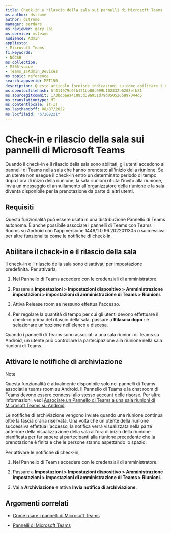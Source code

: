 ```yaml
---
title: Check-in e rilascio della sala sui pannelli di Microsoft Teams
ms.author: dstrome
author: dstrome
manager: serdars
ms.reviewer: gary.lai
ms.service: msteams
audience: Admin
appliesto:
- Microsoft Teams
f1.keywords:
- NOCSH
ms.collection:
- M365-voice
- Teams_ITAdmin_Devices
ms.topic: reference
search.appverid: MET150
description: Questo articolo fornisce indicazioni su come abilitare i dispositivi dei pannelli teams per il check-in e il rilascio delle sale.
ms.openlocfilehash: 5f411979c9fb121bb80c999b102332b0208efb81
ms.sourcegitcommit: 173bdbaea41893d39a951d79d050526b897044d5
ms.translationtype: MT
ms.contentlocale: it-IT
ms.lasthandoff: 08/07/2022
ms.locfileid: "67268221"
---
```

# <a name="check-in-and-room-release-on-microsoft-teams-panels"></a>Check-in e rilascio della sala sui pannelli di Microsoft Teams

Quando il check-in e il rilascio della sala sono abilitati, gli utenti accedono ai pannelli di Teams nella sala che hanno prenotato all'inizio della riunione. Se un utente non esegue il check-in entro un determinato periodo di tempo dopo l'ora di inizio della riunione, la sala riunioni rifiuta l'invito alla riunione, invia un messaggio di annullamento all'organizzatore della riunione e la sala diventa disponibile per la prenotazione da parte di altri utenti.  

## <a name="requirements"></a>Requisiti 

Questa funzionalità può essere usata in una distribuzione Pannello di Teams autonoma. È anche possibile associare i pannelli di Teams con Teams Rooms su Android con l'app versione 1449/1.0.96.2022011305 o successiva per altre funzionalità come le notifiche di check-in.  

## <a name="enable-check-in-and-room-release"></a>Abilitare il check-in e il rilascio della sala 

Il check-in e il rilascio della sala sono disattivati per impostazione predefinita. Per attivarla,  

1. Nel Pannello di Teams accedere con le credenziali di amministratore.  

2. Passare a **Impostazioni > Impostazioni dispositivo > Amministrazione impostazioni > impostazioni di amministrazione di Teams > Riunioni**.

3. Attiva Release room se nessuno effettua l'accesso.

4. Per regolare la quantità di tempo per cui gli utenti devono effettuare il check-in prima del rilascio della sala, passare a **Rilascia dopo** : e selezionare un'opzione nell'elenco a discesa.  

Quando i pannelli di Teams sono associati a una sala riunioni di Teams su Android, un utente può controllare la partecipazione alla riunione nella sala riunioni di Teams.  

## <a name="turn-on-check-in-notifications"></a>Attivare le notifiche di archiviazione

> [!NOTE]
> Questa funzionalità è attualmente disponibile solo nei pannelli di Teams associati a teams room su Android. Il Pannello di Teams e la chat room di Teams devono essere connessi allo stesso account delle risorse. Per altre informazioni, vedi [Associare un Pannello di Teams a una sala riunioni di Microsoft Teams su Android](use-teams-panels.md#pair-a-teams-panel-with-a-microsoft-teams-room-on-android).  

Le notifiche di archiviazione vengono inviate quando una riunione continua oltre la fascia oraria riservata. Una volta che un utente della riunione successiva effettua l'accesso, la notifica verrà visualizzata nella parte anteriore della visualizzazione della sala all'ora di inizio della riunione pianificata per far sapere ai partecipanti alla riunione precedente che la prenotazione è finita e che le persone stanno aspettando lo spazio.  

Per attivare le notifiche di check-in,  

1. Nel Pannello di Teams accedere con le credenziali di amministratore. 

2. Passare a **Impostazioni > Impostazioni dispositivo > Amministrazione impostazioni > impostazioni di amministrazione di Teams > Riunioni**.

3. Vai a **Archiviazione** e attiva **Invia notifica di archiviazione**.

## <a name="related-topics"></a>Argomenti correlati

- [Come usare i pannelli di Microsoft Teams](use-teams-panels.md)

- [Pannelli di Microsoft Teams](teams-panels.md)
